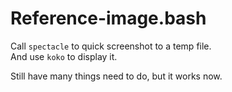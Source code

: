 # Reference-image.bash

Call `spectacle` to quick screenshot to a temp file.\
And use `koko` to display it.

Still have many things need to do, but it works now.
